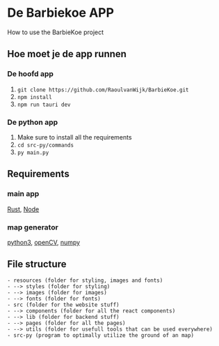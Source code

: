 # De Barbiekoe APP

How to use the BarbieKoe project

## Hoe moet je de app runnen

### De hoofd app

1. `git clone https://github.com/RaoulvanWijk/BarbieKoe.git`
2. `npm install`
3. `npm run tauri dev`

### De python app

1. Make sure to install all the requirements
2. `cd src-py/commands`
3. `py main.py`

## Requirements

### main app

[Rust](https://www.rust-lang.org/tools/install), [Node](https://nodejs.org/en/)

### map generator

[python3](https://www.python.org/downloads/),
[openCV](https://pypi.org/project/opencv-python/),
[numpy](https://numpy.org/install/)

## File structure

```
- resources (folder for styling, images and fonts)
- --> styles (folder for styling)
- --> images (folder for images)
- --> fonts (folder for fonts)
- src (folder for the website stuff)
- --> components (folder for all the react components)
- --> lib (folder for backend stuff)
- --> pages (folder for all the pages)
- --> utils (folder for usefull tools that can be used everywhere)
- src-py (program to optimally utilize the ground of an map)
```
